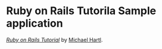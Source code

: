 # Ruby on Rails Tutorila Sample application

[*Ruby on Rails Tutorial*](http://railstutorial.jp/)
by [Michael Hartl](http://michaelhartl.com/).